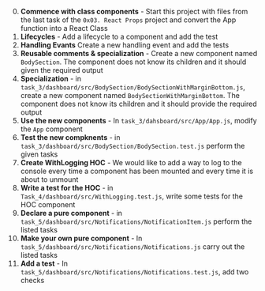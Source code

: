 0. **Commence with class components** - Start this project with files from the last task of the `0x03. React Props` project and convert the App function into a React Class
1. **Lifecycles** - Add a lifecycle to a component and add the test
2. **Handling Evants** Create a new handling event and add the tests
3. **Reusable comments & specialization** - Create a new component named `BodySection`. The component does not know its children and it should given the required output
4. **Specialization** - in `task_3/dashboard/src/BodySection/BodySectionWithMarginBottom.js`, create a new component named `BodySectionWithMarginBottom`. The component does not know its children and it should provide the required output
5. **Use the new components** - In `task_3/dahsboard/src/App/App.js`, modify the `App` component
6. **Test the new compknents** - in `task_3/dashboard/src/BodySection/BodySection.test.js` perform the given tasks
7. **Create WithLogging HOC** - We would like to add a way to log to the console every time a component has been mounted and every time it is about to unmount
8. **Write a test for the HOC** - in `Task_4/dashboard/src/WithLogging.test.js`, write some tests for the HOC component
9. **Declare a pure component** - in `task_5/dashboard/src/Notifications/NotificationItem.js` perform the listed tasks
10. **Make your own pure component** - In `task_5/dashboard/src/Notifications/Notifications.js` carry out the listed tasks
11. **Add a test** - In `task_5/dashboard/src/Notifications/Notifications.test.js`, add two checks
